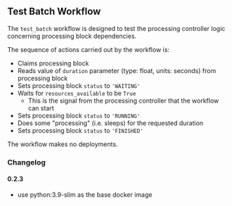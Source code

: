 ## Test Batch Workflow

The `test_batch` workflow is designed to test the processing
controller logic concerning processing block dependencies.

The sequence of actions carried out by the workflow is:

* Claims processing block
* Reads value of `duration` parameter (type: float, units: seconds) from processing block
* Sets processing block `status` to `'WAITING'`
* Waits for `resources_available` to be `True`
    * This is the signal from the processing controller that the workflow can start
* Sets processing block `status` to `'RUNNING'`
* Does some "processing" (i.e. sleeps) for the requested duration
* Sets processing block `status` to `'FINISHED'`

The workflow makes no deployments.

### Changelog

#### 0.2.3

- use python:3.9-slim as the base docker image